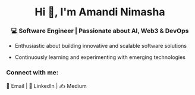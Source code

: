 <h1 align="center">Hi 👋, I'm Amandi Nimasha</h1>
<h3 align="center">💻 Software Engineer | Passionate about AI, Web3 & DevOps</h3>

- Enthusiastic about building innovative and scalable software solutions

- Continuously learning and experimenting with emerging technologies  

<h3 align="left">Connect with me:</h3>
<p align="left">
<a href="mailto:amandinimasha99@gmail.com" target="_blank" style="text-decoration: none;">📧 Email</a> | 
<a href="https://www.linkedin.com/in/amandi-nimasha-0077a5259" target="_blank" style="text-decoration: none;">💼 LinkedIn</a> | 
<a href="https://medium.com/@amandinimasha99" target="_blank" style="text-decoration: none;">✍️ Medium</a>
</p>
